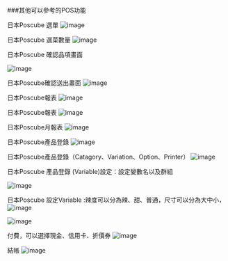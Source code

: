 


###其他可以參考的POS功能

日本Poscube 選單
![image](https://farm8.staticflickr.com/7569/15764438277_189fc3b7ef_o.png)

日本Poscube 選菜數量
![image](https://farm8.staticflickr.com/7567/15330553663_a388588615_o.png)

日本Poscube 確認品項畫面

![image](https://farm8.staticflickr.com/7535/15764456937_d4733cbb65_o.png)

日本Poscube確認送出畫面
![image](https://farm8.staticflickr.com/7464/15762898320_c0f05a10a5_o.png)

日本Poscube報表
![image](https://farm9.staticflickr.com/8672/15762784048_c088ae593e_o.png)

日本Poscube報表
![image](https://farm8.staticflickr.com/7580/15950203245_ce7c168c45_o.png)

日本Poscube月報表
![image](https://farm9.staticflickr.com/8668/15764472457_6a138e6c41_o.png)

日本Poscube產品登錄
![image](https://farm8.staticflickr.com/7488/15924443556_166ccae73f_o.png)

日本Poscube產品登錄（Catagory、Variation、Option、Printer）
![image](https://farm8.staticflickr.com/7528/15948274461_a76e56a37a_o.png)

日本Poscube 產品登錄 (Variable)設定：設定變數名以及群組

![image](https://farm8.staticflickr.com/7477/15327973354_193b239816_o.png)


日本Poscube 設定Variable :辣度可以分為辣、甜、普通，尺寸可以分為大中小，
![image](https://farm8.staticflickr.com/7579/15762843718_03183d547b_o.png)

![image](https://farm8.staticflickr.com/7531/15764240059_af78a03b2f_o.png)


付費，可以選擇現金、信用卡、折價券
![image](https://farm8.staticflickr.com/7560/15762875758_8a031d9dbe_o.png)

結帳
![image](https://farm8.staticflickr.com/7578/15762922478_1927a505e8_o.png)